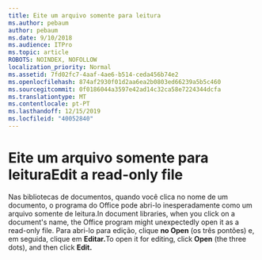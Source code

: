 ```yaml
---
title: Eite um arquivo somente para leitura
ms.author: pebaum
author: pebaum
ms.date: 9/10/2018
ms.audience: ITPro
ms.topic: article
ROBOTS: NOINDEX, NOFOLLOW
localization_priority: Normal
ms.assetid: 7fd02fc7-4aaf-4ae6-b514-ceda456b74e2
ms.openlocfilehash: 874af2930f01d2aa6ea2b0803ed66239a5b5c460
ms.sourcegitcommit: 0f0186044a3597e42ad14c32ca58e7224344dcfa
ms.translationtype: MT
ms.contentlocale: pt-PT
ms.lasthandoff: 12/15/2019
ms.locfileid: "40052840"
---
```

# <a name="edit-a-read-only-file"></a><span data-ttu-id="a03e7-102">Eite um arquivo somente para leitura</span><span class="sxs-lookup"><span data-stu-id="a03e7-102">Edit a read-only file</span></span>

<span data-ttu-id="a03e7-103">Nas bibliotecas de documentos, quando você clica no nome de um documento, o programa do Office pode abri-lo inesperadamente como um arquivo somente de leitura.</span><span class="sxs-lookup"><span data-stu-id="a03e7-103">In document libraries, when you click on a document's name, the Office program might unexpectedly open it as a read-only file.</span></span> <span data-ttu-id="a03e7-104">Para abri-lo para edição, clique **no Open** (os três pontões) e, em seguida, clique em **Editar.**</span><span class="sxs-lookup"><span data-stu-id="a03e7-104">To open it for editing, click **Open** (the three dots), and then click **Edit.**</span></span>
  

